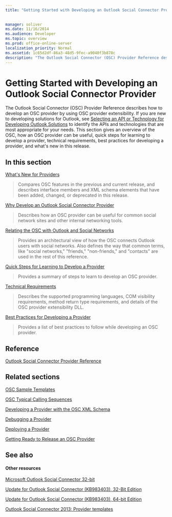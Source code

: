 ```yaml
---
title: "Getting Started with Developing an Outlook Social Connector Provider"
 
 
manager: soliver
ms.date: 11/16/2014
ms.audience: Developer
ms.topic: overview
ms.prod: office-online-server
localization_priority: Normal
ms.assetid: 1c65d2df-86a3-48d5-9fec-a9040f3b878c
description: "The Outlook Social Connector (OSC) Provider Reference describes how to develop an OSC provider by using OSC provider extensibility. If you are new to developing solutions for Outlook, see Selecting an API or Technology for Developing Outlook Solutions to identify the APIs and technologies that are most appropriate for your needs. This section gives an overview of the OSC, how an OSC provider can be useful, quick steps for learning to develop a provider, technical requirements, best practices for developing a provider, and what's new in this release."
---
```


# Getting Started with Developing an Outlook Social Connector Provider

The Outlook Social Connector (OSC) Provider Reference describes how to develop an OSC provider by using OSC provider extensibility. If you are new to developing solutions for Outlook, see [Selecting an API or Technology for Developing Outlook Solutions](http://msdn.microsoft.com/library/8295da20-e567-4d08-b8e4-5c9b4498edd4%28Office.15%29.aspx) to identify the APIs and technologies that are most appropriate for your needs. This section gives an overview of the OSC, how an OSC provider can be useful, quick steps for learning to develop a provider, technical requirements, best practices for developing a provider, and what's new in this release. 
  
## In this section

[What's New for Providers](what-s-new-for-providers.md)
  
> Compares OSC features in the previous and current release, and describes interface members and XML schema elements that have been added, changed, or deprecated in this release. 
    
[Why Develop an Outlook Social Connector Provider](why-develop-an-outlook-social-connector-provider.md)
  
> Describes how an OSC provider can be useful for common social network sites and other internal networking tools.
    
[Relating the OSC with Outlook and Social Networks](relating-the-osc-with-outlook-and-social-networks.md)
  
> Provides an architectural view of how the OSC connects Outlook users with social networks. Also defines the way that common terms, like "social networks," "friends," "non-friends," and "contacts" are used in the rest of this reference.
    
[Quick Steps for Learning to Develop a Provider](quick-steps-for-learning-to-develop-a-provider.md)
  
> Provides a summary of steps to learn to develop an OSC provider.
    
[Technical Requirements](technical-requirements.md)
  
> Describes the supported programming languages, COM visibility requirements, method return type requirements, and details of the OSC provider extensibility DLL.
    
[Best Practices for Developing a Provider](best-practices-for-developing-a-provider.md)
  
> Provides a list of best practices to follow while developing an OSC provider.
    
## Reference

[Outlook Social Connector Provider Reference](outlook-social-connector-provider-reference-0.md)
  
## Related sections

[OSC Sample Templates](osc-sample-templates.md)
  
[OSC Typical Calling Sequences](osc-typical-calling-sequences.md)
  
[Developing a Provider with the OSC XML Schema](developing-a-provider-with-the-osc-xml-schema.md)
  
[Debugging a Provider](debugging-a-provider.md)
  
[Deploying a Provider](deploying-a-provider.md)
  
[Getting Ready to Release an OSC Provider](getting-ready-to-release-an-osc-provider.md)
  
## See also

#### Other resources

[Microsoft Outlook Social Connector 32-bit](http://www.microsoft.com/downloads/details.aspx?FamilyID=b638cc14-11e5-448a-b5a6-4f553ce81b94)
  
[Update for Outlook Social Connector (KB983403), 32-Bit Edition](http://www.microsoft.com/downloads/details.aspx?FamilyID=9886faca-f1c5-4579-83e2-c872c7abc61a)
  
[Update for Outlook Social Connector (KB983403), 64-bit Edition](http://www.microsoft.com/downloads/details.aspx?FamilyID=72a506a7-8a91-4d56-8b27-bf3b3f58fe9a)
  
[Outlook Social Connector 2013: Provider templates](http://code.msdn.microsoft.com/Outlook-Social-Connector-73fd8d2c)

